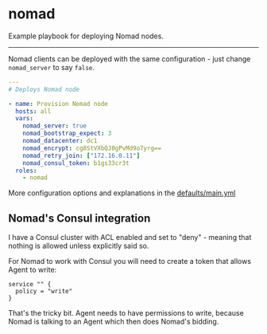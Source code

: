 # nomad

Example playbook for deploying Nomad nodes.

---

Nomad clients can be deployed with the same configuration - just change `nomad_server` to say `false`.

```yml
---
# Deploys Nomad node

- name: Provision Nomad node
  hosts: all
  vars:
    nomad_server: true
    nomad_bootstrap_expect: 3
    nomad_datacenter: dc1
    nomad_encrypt: cg8StVXbQJ0gPvMd9o7yrg==
    nomad_retry_join: ["172.16.0.11"]
    nomad_consul_token: b1gs33cr3t
  roles:
    - nomad
```

More configuration options and explanations in the [defaults/main.yml](/nomad/defaults/main.yml)

## Nomad's Consul integration

I have a Consul cluster with ACL enabled and set to "deny" - meaning that nothing is allowed unless explicitly said so.

For Nomad to work with Consul you will need to create a token that allows Agent to write:

```hcl
service "" {
  policy = "write"
}
```

That's the tricky bit. Agent needs to have permissions to write, because Nomad is talking to an Agent which then does Nomad's bidding.
